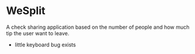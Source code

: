 # WeSplit
A check sharing application based on the number of people and how much tip the user want to leave.
* little keyboard bug exists 
